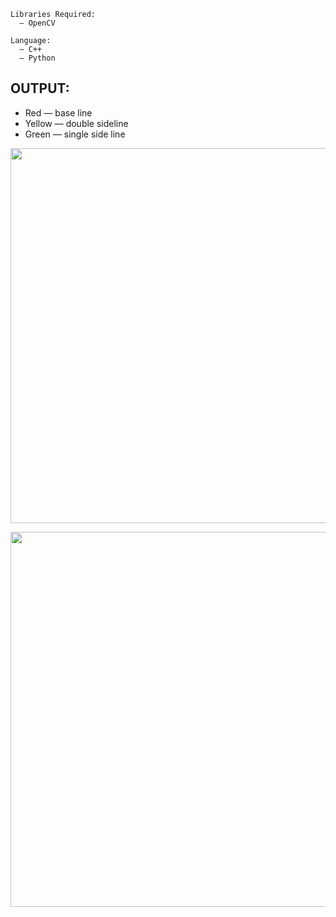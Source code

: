 ```shell
Libraries Required:
  — OpenCV

Language:
  — C++
  — Python
```

OUTPUT:
------------
* Red — base line 
* Yellow — double sideline
* Green — single side line 

<p align="right">
  <img src="https://raw.githubusercontent.com/maddyai/tennis_court/master/output/test.jpg "/output test.jpg" 
  width="600">
</p>

<p align="right">
<img src="https://raw.githubusercontent.com/maddyai/tennis_court/master/output/tennis_court.jpg" 
width=600 
</p>
